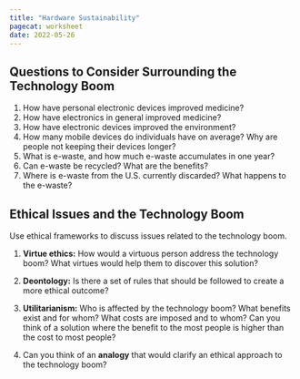 ```yaml
---
title: "Hardware Sustainability"
pagecat: worksheet
date: 2022-05-26
---
```


## Questions to Consider Surrounding the Technology Boom

1. How have personal electronic devices improved medicine?
2. How have electronics in general improved medicine?
3. How have electronic devices improved the environment?
4. How many mobile devices do individuals have on average? Why are people not keeping their devices longer?
5. What is e-waste, and how much e-waste accumulates in one year?
6. Can e-waste be recycled? What are the benefits?
7. Where is e-waste from the U.S. currently discarded? What happens to the e-waste?

## Ethical Issues and the Technology Boom

Use ethical frameworks to discuss issues related to the technology boom.

1. **Virtue ethics:** How would a virtuous person address the technology boom? 
What virtues would help them to discover this solution?

2. **Deontology:** Is there a set of rules that should be followed to create a more ethical outcome?

3. **Utilitarianism:** 
Who is affected by the technology boom? What benefits exist and for whom? 
What costs are imposed and to whom? Can you think of a solution where the
benefit to the most people is higher than the cost to most people?

4. Can you think of an **analogy** that would clarify an ethical approach to
the technology boom?